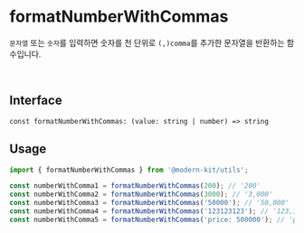 # formatNumberWithCommas

`문자열` 또는 `숫자`를 입력하면 숫자를 천 단위로 `(,)comma`를 추가한 문자열을 반환하는 함수입니다.

<br />

## Interface
```tsx
const formatNumberWithCommas: (value: string | number) => string
```

## Usage
```ts
import { formatNumberWithCommas } from '@modern-kit/utils';

const numberWithComma1 = formatNumberWithCommas(200); // '200'
const numberWithComma2 = formatNumberWithCommas(3000); // '3,000'
const numberWithComma3 = formatNumberWithCommas('50000'); // '50,000'
const numberWithComma4 = formatNumberWithCommas('123123123'); // '123,123,123'
const numberWithComma5 = formatNumberWithCommas('price: 500000'); // 'price: 500,000'
```